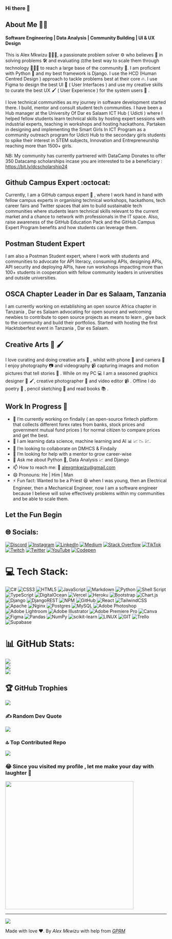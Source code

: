 ### Hi there 👋

<!--
**genie360s/genie360s** is a ✨ _special_ ✨ repository because its `README.md` (this file) appears on your GitHub profile.

Here are some ideas to get you started:

- 🔭 I’m currently working on ...
- 🌱 I’m currently learning ...
- 👯 I’m looking to collaborate on ...
- 🤔 I’m looking for help with ...
- 💬 Ask me about ...
- 📫 How to reach me: ...
- 😄 Pronouns: ...
- ⚡ Fun fact: ...
-->
## About Me 🥷🏾

#### Software Engineering | Data Analysis | Community Building | UI & UX Design

This is Alex Mkwizu 🧔🏾‍♂️, a passionate problem solver ⚙️ who believes 💭 in solving problems 🛠️ and evaluating ⚖️the best way to scale them through technology 👨🏾‍💻 to reach a large base of the community 👥. I am proficient with Python 🐍 and my best framework is Django. I use the HCD (Human Centred Design ) approach to tackle problems best at their core 🔥. I use Figma to design the best UI 🎨 ( User Interfaces ) and use my creative skills to curate the best UX 🖌️ ( User Experience ) for the system users 🧍 . 

I love technical communities as my journey in software development started there. I build, mentor and consult student tech communities. I have been a Hub manager at the University Of Dar es Salaam ICT Hub ( Udicti ) where I helped fellow students learn technical skills by hosting expert sessions with industrial experts, teaching in workshops and hosting hackathons. Partaken in designing and implementing the Smart Girls In ICT Program as a community outreach program for Udicti Hub to the secondary girls students to spike their interest in STEM subjects, Innovation and Entrepreneurship reaching more than 1500+ girls.

NB: My community has currently partnered with DataCamp Donates to offer 350 Datacamp scholarships incase you are interested to be a beneficiary  :  https://bit.ly/dcscholarship24

## Github Campus Expert :octocat:

Currently, I am a GitHub campus expert 🐙 , where I work hand in hand with fellow campus experts in organising technical workshops, hackathons, tech career fairs and Twitter spaces that aim to build sustainable tech communities where students learn technical skills relevant to the current market and a chance to network with professionals in the IT space. Also, raise awareness of the GitHub Education Pack and the GitHub Campus Expert Program benefits and how students can leverage them.



## Postman Student Expert

I am also a Postman Student expert, where I work with students and communities to advocate for API literacy, consuming APIs, designing APIs, API security and deploying APIs, have run workshops impacting more than 100+ students in cooperation with fellow community leaders in universities and outside universities.

## OSCA Chapter Leader in Dar es Salaam, Tanzania

I am currently working on establishing an open source Africa chapter in Tanzania , Dar es Salaam advocating for open source and welcoming newbies to contribute to open source projects as means to learn , give back to the community and build their portfolios. Started with hosting the first Hacktoberfest event in Tanzania , Dar es Salaam.

## Creative Arts 🎨 🖌️

I love curating and doing creative arts 🎨 , whilst with phone 📱 and camera 📸 I enjoy photography 📷 and videography 📹 capturing images and motion pictures that tell stories 🙊 . While on my PC 💻 I am a seasoned graphics designer 🎨 🖌️, creative photographer 📸 and video editor 📹 . Offline I do poetry 📜 , pencil sketching 📝 and read books 📚 .

## Work In Progress 🚧

- 🔭 I’m currently working on findaily ( an open-source fintech platform that collects different forex rates from banks, stock prices and government mutual fund prices ) for normal citizen to compare prices and get the best.
- 🌱 I am learning  data science, machine learning and AI  📊 📈 📉 💹.
- 👯 I’m looking to collaborate on  DMHCS & Findaily
- 🤔 I’m looking for help with a mentor to grow career-wise
- 💬 Ask me about Python 🐍, Data Analysis 📈 and Django 
- 📫 How to reach me: 📧 <alexgmkwizu@gmail.com>
- 😄 Pronouns: He | Him | Man
- ⚡ Fun fact: Wanted to be a Priest 😆 when I was young, then an Electrical Engineer, then a Mechanical Engineer, now I am a software engineer because I believe will solve effectively problems within my communities and be able to scale them. 

## Let the Fun Begin


## 🌐 Socials:
[![Discord](https://img.shields.io/badge/Discord-%237289DA.svg?logo=discord&logoColor=white)](https://discord.gg/xntrGU9t) [![Instagram](https://img.shields.io/badge/Instagram-%23E4405F.svg?logo=Instagram&logoColor=white)](https://instagram.com/alexgmkwizu) [![LinkedIn](https://img.shields.io/badge/LinkedIn-%230077B5.svg?logo=linkedin&logoColor=white)](https://linkedin.com/in/alex-mkwizu) [![Medium](https://img.shields.io/badge/Medium-12100E?logo=medium&logoColor=white)](https://medium.com/@alexgmkwizu) [![Stack Overflow](https://img.shields.io/badge/-Stackoverflow-FE7A16?logo=stack-overflow&logoColor=white)](https://stackoverflow.com/users/16176499) [![TikTok](https://img.shields.io/badge/TikTok-%23000000.svg?logo=TikTok&logoColor=white)](https://tiktok.com/@alexmkwizu) [![Twitch](https://img.shields.io/badge/Twitch-%239146FF.svg?logo=Twitch&logoColor=white)](https://twitch.tv/alex_mkwizu) [![Twitter](https://img.shields.io/badge/Twitter-%231DA1F2.svg?logo=Twitter&logoColor=white)](https://twitter.com/__AlexMkwizu) [![YouTube](https://img.shields.io/badge/YouTube-%23FF0000.svg?logo=YouTube&logoColor=white)](https://youtube.com/@alexmkwizu) [![Codepen](https://img.shields.io/badge/Codepen-000000?style=for-the-badge&logo=codepen&logoColor=white)](https://codepen.io/genie360s) 

# 💻 Tech Stack:
![C#](https://img.shields.io/badge/c%23-%23239120.svg?style=for-the-badge&logo=c-sharp&logoColor=white) ![CSS3](https://img.shields.io/badge/css3-%231572B6.svg?style=for-the-badge&logo=css3&logoColor=white) ![HTML5](https://img.shields.io/badge/html5-%23E34F26.svg?style=for-the-badge&logo=html5&logoColor=white) ![JavaScript](https://img.shields.io/badge/javascript-%23323330.svg?style=for-the-badge&logo=javascript&logoColor=%23F7DF1E) ![Markdown](https://img.shields.io/badge/markdown-%23000000.svg?style=for-the-badge&logo=markdown&logoColor=white) ![Python](https://img.shields.io/badge/python-3670A0?style=for-the-badge&logo=python&logoColor=ffdd54) ![Shell Script](https://img.shields.io/badge/shell_script-%23121011.svg?style=for-the-badge&logo=gnu-bash&logoColor=white) ![TypeScript](https://img.shields.io/badge/typescript-%23007ACC.svg?style=for-the-badge&logo=typescript&logoColor=white) ![DigitalOcean](https://img.shields.io/badge/DigitalOcean-%230167ff.svg?style=for-the-badge&logo=digitalOcean&logoColor=white) ![Vercel](https://img.shields.io/badge/vercel-%23000000.svg?style=for-the-badge&logo=vercel&logoColor=white) ![Heroku](https://img.shields.io/badge/heroku-%23430098.svg?style=for-the-badge&logo=heroku&logoColor=white) ![Bootstrap](https://img.shields.io/badge/bootstrap-%23563D7C.svg?style=for-the-badge&logo=bootstrap&logoColor=white) ![Chart.js](https://img.shields.io/badge/chart.js-F5788D.svg?style=for-the-badge&logo=chart.js&logoColor=white) ![Django](https://img.shields.io/badge/django-%23092E20.svg?style=for-the-badge&logo=django&logoColor=white) ![DjangoREST](https://img.shields.io/badge/DJANGO-REST-ff1709?style=for-the-badge&logo=django&logoColor=white&color=ff1709&labelColor=gray) ![NPM](https://img.shields.io/badge/NPM-%23000000.svg?style=for-the-badge&logo=npm&logoColor=white) ![GitHub](https://img.shields.io/badge/GitHub-%23121011.svg?style=for-the-badge&logo=github&logoColor=white) ![React](https://img.shields.io/badge/react-%2320232a.svg?style=for-the-badge&logo=react&logoColor=%2361DAFB) ![TailwindCSS](https://img.shields.io/badge/tailwindcss-%2338B2AC.svg?style=for-the-badge&logo=tailwind-css&logoColor=white) ![Apache](https://img.shields.io/badge/apache-%23D42029.svg?style=for-the-badge&logo=apache&logoColor=white) ![Nginx](https://img.shields.io/badge/nginx-%23009639.svg?style=for-the-badge&logo=nginx&logoColor=white) ![Postgres](https://img.shields.io/badge/postgres-%23316192.svg?style=for-the-badge&logo=postgresql&logoColor=white) ![MySQL](https://img.shields.io/badge/mysql-%2300f.svg?style=for-the-badge&logo=mysql&logoColor=white) ![Adobe Photoshop](https://img.shields.io/badge/adobephotoshop-%2331A8FF.svg?style=for-the-badge&logo=adobephotoshop&logoColor=white) ![Adobe Lightroom](https://img.shields.io/badge/Adobe%20Lightroom-31A8FF.svg?style=for-the-badge&logo=Adobe%20Lightroom&logoColor=white) ![Adobe Illustrator](https://img.shields.io/badge/adobeillustrator-%23FF9A00.svg?style=for-the-badge&logo=adobeillustrator&logoColor=white) ![Adobe Premiere Pro](https://img.shields.io/badge/Adobe%20Premiere%20Pro-9999FF.svg?style=for-the-badge&logo=Adobe%20Premiere%20Pro&logoColor=white) ![Canva](https://img.shields.io/badge/Canva-%2300C4CC.svg?style=for-the-badge&logo=Canva&logoColor=white) 	![Figma](https://img.shields.io/badge/figma-%23F24E1E.svg?style=for-the-badge&logo=figma&logoColor=white) ![Pandas](https://img.shields.io/badge/pandas-%23150458.svg?style=for-the-badge&logo=pandas&logoColor=white) ![NumPy](https://img.shields.io/badge/numpy-%23013243.svg?style=for-the-badge&logo=numpy&logoColor=white) ![scikit-learn](https://img.shields.io/badge/scikit--learn-%23F7931E.svg?style=for-the-badge&logo=scikit-learn&logoColor=white) ![LINUX](https://img.shields.io/badge/Linux-FCC624?style=for-the-badge&logo=linux&logoColor=black) ![GIT](https://img.shields.io/badge/Git-fc6d26?style=for-the-badge&logo=git&logoColor=white) ![Trello](https://img.shields.io/badge/Trello-%23026AA7.svg?style=for-the-badge&logo=Trello&logoColor=white) 	![Supabase](https://img.shields.io/badge/Supabase-3ECF8E?style=for-the-badge&logo=supabase&logoColor=white)
# 📊 GitHub Stats:
![](https://github-readme-stats.vercel.app/api?username=genie360s&theme=dark&hide_border=true&include_all_commits=false&count_private=true)<br/>
![](https://github-readme-streak-stats.herokuapp.com/?user=genie360s&theme=dark&hide_border=true)<br/>
![](https://github-readme-stats.vercel.app/api/top-langs/?username=genie360s&theme=dark&hide_border=true&include_all_commits=false&count_private=true&layout=compact)

## 🏆 GitHub Trophies
![](https://github-profile-trophy.vercel.app/?username=genie360s&theme=radical&no-frame=false&no-bg=false&margin-w=4)

### ✍️ Random Dev Quote
![](https://quotes-github-readme.vercel.app/api?type=horizontal&theme=dark)

### 🔝 Top Contributed Repo
![](https://github-contributor-stats.vercel.app/api?username=genie360s&limit=5&theme=dark&combine_all_yearly_contributions=true)

### 😂 Since you visited my profile , let me make your day with laughter 💌
<img src='https://codermemes.vercel.app/images/meme11.png?cache=1734915701850' style="height: 400px;"/>


---
[![](https://visitcount.itsvg.in/api?id=genie360s&icon=0&color=0)](https://visitcount.itsvg.in)

<!-- Proudly created with GPRM ( https://gprm.itsvg.in ) -->

Made with love ❤️. By _Alex Mkwizu_  with help from _[ GPRM ](https://gprm.itsvg.in)_


